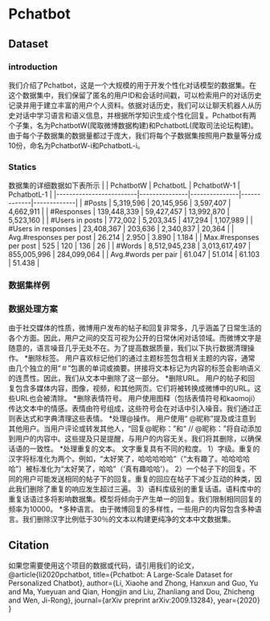 # Pchatbot

## Dataset
### introduction
我们介绍了Pchatbot，这是一个大规模的用于开发个性化对话模型的数据集。在这个数据集中，我们保留了匿名的用户ID和会话时间戳，可以检索用户的对话历史记录并用于建立丰富的用户个人资料。依据对话历史，我们可以让聊天机器人从历史对话中学习语言和语义信息，并根据所学知识生成个性化回复。Pchatbot有两个子集，名为PchatbotW(爬取微博数据构建)和PchatbotL(爬取司法论坛构建)。由于每个子数据集的数据量都过于庞大，我们将每个子数据集按照用户数量等分成10份，命名为PchatbotW-i和PchatbotL-i。
### Statics
数据集的详细数据如下表所示
|                         | PchatbotW     | PchatbotL     | PchatbotW-1 | PchatbotL-1 |
|-------------------------|---------------|---------------|-------------|-------------|
| #Posts                  | 5,319,596     | 20,145,956    | 3,597,407   | 4,662,911   |
| #Responses              | 139,448,339   | 59,427,457    | 13,992,870  | 5,523,160   |
| #Users in posts         | 772,002       | 5,203,345     | 417,294     | 1,107,989   |
| #Users in responses     | 23,408,367    | 203,636       | 2,340,837   | 20,364      |
| Avg.#responses per post | 26.214        | 2.950         | 3.890       | 1.184       |
| Max.#responses per post | 525           | 120           | 136         | 26          |
| #Words                  | 8,512,945,238 | 3,013,617,497 | 855,005,996 | 284,099,064 |
| Avg.#words per pair     | 61.047        | 51.014        | 61.103      | 51.438      |
### 数据集样例

### 数据处理方案
由于社交媒体的性质，微博用户发布的帖子和回复非常多，几乎涵盖了日常生活的各个方面。因此，用户之间的交互可视为公开的日常休闲对话领域。而微博文字是随意的，语言噪音几乎无处不在。为了提高数据质量，我们以下执行数据清理操作。
*删除标签。 
用户喜欢标记他们的通过主题标签包含相关主题的内容，通常由几个独立的用“＃”包裹的单词或摘要。拼接将文本标记为内容的标签会影响语义的连贯性。因此，我们从文本中删除了这一部分。
*删除URL。 
用户的帖子和回复包含多媒体内容，图像，视频，和其他网页。它们将被转换成微博中的URL。这些URL也会被清除。
*删除表情符号。
用户使用图释（包括表情符号和kaomoji）传达文本中的情感。表情由符号组成，这些符号会在对话中引入噪音。我们通过正则表达式和字典清理这些表情。
*处理@操作。
用户使用“ @昵称”提及或注意到其他用户。当用户评论或转发其他人，“回复@昵称：”和“ // @昵称：”将自动添加到用户的内容中。这些提及只是提醒，与用户的内容无关。我们将其删除，以确保话语的一致性。
*处理重复的文本。
文字重复具有不同的粒度。 1）字级。重复的汉字将标准化为两个。例如，“太好笑了，哈哈哈哈哈”（“太有趣了。哈哈哈哈哈”）被标准化为“太好笑了，哈哈”（‘真有趣哈哈'）。 2）一个帖子下的回复。不同的用户可能发送相同的帖子下的回复。重复的回应在帖子下减少互动的种类，因此我们删除了重复的响应发生超过三遍。 3）语料库级别的重复话语。语料库中的重复话语过多将影响数据集。模型将倾向于产生单一的回复。我们限制相同回复的频率为10000。
*多种语言。
由于微博回复的多样性，一些用户的内容包含多种语言。我们删除汉字比例低于30％的文本以构建更纯净的文本中文数据集。



## Citation
如果您需要使用这个项目的数据或代码，请引用我们的论文，
@article{li2020pchatbot,
  title={Pchatbot: A Large-Scale Dataset for Personalized Chatbot},
  author={Li, Xiaohe and Zhong, Hanxun and Guo, Yu and Ma, Yueyuan and Qian, Hongjin and Liu, Zhanliang and Dou, Zhicheng and Wen, Ji-Rong},
  journal={arXiv preprint arXiv:2009.13284},
  year={2020}
}

